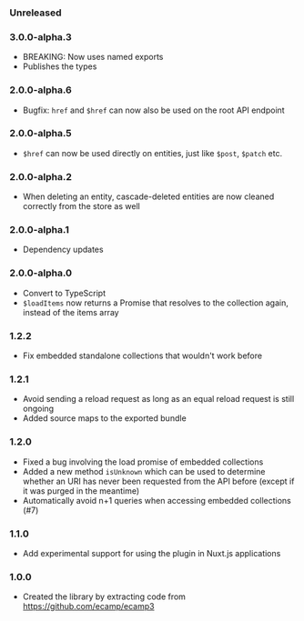 ### Unreleased

### 3.0.0-alpha.3
- BREAKING: Now uses named exports
- Publishes the types

### 2.0.0-alpha.6
- Bugfix: `href` and `$href` can now also be used on the root API endpoint

### 2.0.0-alpha.5
- `$href` can now be used directly on entities, just like `$post`, `$patch` etc.

### 2.0.0-alpha.2
- When deleting an entity, cascade-deleted entities are now cleaned correctly from the store as well

### 2.0.0-alpha.1
- Dependency updates

### 2.0.0-alpha.0
- Convert to TypeScript
- `$loadItems` now returns a Promise that resolves to the collection again, instead of the items array

### 1.2.2
- Fix embedded standalone collections that wouldn't work before

### 1.2.1
- Avoid sending a reload request as long as an equal reload request is still ongoing
- Added source maps to the exported bundle

### 1.2.0
- Fixed a bug involving the load promise of embedded collections
- Added a new method `isUnknown` which can be used to determine whether an URI has never been requested from the API before (except if it was purged in the meantime)
- Automatically avoid n+1 queries when accessing embedded collections (#7)

### 1.1.0
- Add experimental support for using the plugin in Nuxt.js applications

### 1.0.0
- Created the library by extracting code from https://github.com/ecamp/ecamp3
